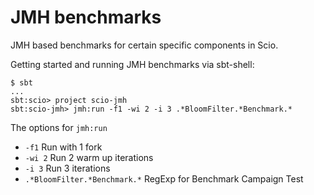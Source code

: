# JMH benchmarks

JMH based benchmarks for certain specific components in Scio.

Getting started and running JMH benchmarks via sbt-shell:
```
$ sbt
...
sbt:scio> project scio-jmh
sbt:scio-jmh> jmh:run -f1 -wi 2 -i 3 .*BloomFilter.*Benchmark.*
```

The options for `jmh:run`
 - `-f1` Run with 1 fork
 - `-wi 2` Run 2 warm up iterations
 - `-i 3` Run 3 iterations
 - `.*BloomFilter.*Benchmark.*` RegExp for Benchmark
Campaign Test
